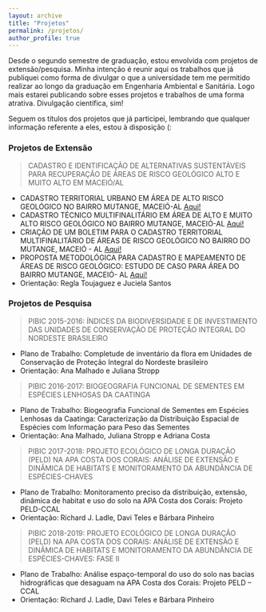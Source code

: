 ```yaml
---
layout: archive
title: "Projetos"
permalink: /projetos/
author_profile: true
--- 
```


Desde o segundo semestre de graduação, estou envolvida com projetos de extensão/pesquisa. Minha intenção é reunir aqui os trabalhos que
já publiquei como forma de divulgar o que a universidade tem me permitido realizar ao longo da graduação em Engenharia Ambiental e
Sanitária. Logo mais estarei publicando sobre esses projetos e trabalhos de uma forma atrativa. Divulgação científica, sim!

Seguem os títulos dos projetos que já participei, lembrando que qualquer informação referente a eles, estou à disposição (:

### Projetos de Extensão

> CADASTRO E IDENTIFICAÇÃO DE ALTERNATIVAS SUSTENTÁVEIS PARA RECUPERAÇÃO DE ÁREAS DE RISCO GEOLÓGICO ALTO E MUITO ALTO EM MACEIÓ/AL
- CADASTRO TERRITORIAL URBANO EM ÁREA DE ALTO RISCO GEOLÓGICO NO BAIRRO MUTANGE, MACEIÓ-AL <span style="color:blue"><a href="https://nicolli.github.io/files/2014_CAIITE_CTM_Mutange.pdf">Aqui!</a></span>
- CADASTRO TÉCNICO MULTIFINALITÁRIO EM ÁREA DE ALTO E MUITO ALTO RISCO GEOLÓGICO NO BAIRRO MUTANGE, MACEIÓ-AL <span style="color:blue"><a href="https://nicolli.github.io/files/2015_CONECTE_CTM_Risco_Geologico.pdf">Aqui!</a></span>
- CRIAÇÃO DE UM BOLETIM PARA O CADASTRO TERRITORIAL MULTIFINALITÁRIO DE ÁREAS DE RISCO GEOLÓGICO NO BAIRRO DO MUTANGE, MACEIÓ - AL <span style="color:blue"><a href="https://nicolli.github.io/files/2015_GEOALAGOAS_Boletim_CTM_Risco_Geologico.pdf">Aqui!</a></span>
- PROPOSTA METODOLÓGICA PARA CADASTRO E MAPEAMENTO DE ÁREAS DE RISCO GEOLÓGICO: ESTUDO DE CASO PARA ÁREA DO BAIRRO MUTANGE, MACEIÓ- AL <span style="color:blue"><a href="https://nicolli.github.io/files/2017_SBGeCTIG_Cadastro_Mapeamento_Risco_Geologico.pdf">Aqui!</a></span>
- Orientação: Regla Toujaguez e Juciela Santos

### Projetos de Pesquisa

> PIBIC 2015-2016: ÍNDICES DA BIODIVERSIDADE E DE INVESTIMENTO DAS UNIDADES DE CONSERVAÇÃO DE PROTEÇÃO INTEGRAL DO NORDESTE BRASILEIRO
- Plano de Trabalho: Completude de inventário da flora em Unidades de Conservação de Proteção Integral do Nordeste brasileiro
- Orientação: Ana Malhado e Juliana Stropp

> PIBIC 2016-2017: BIOGEOGRAFIA FUNCIONAL DE SEMENTES EM ESPÉCIES LENHOSAS DA CAATINGA
- Plano de Trabalho: Biogeografia Funcional de Sementes em Espécies Lenhosas da Caatinga: Caracterização da Distribuição Espacial de Espécies com Informação para Peso das Sementes 
- Orientação: Ana Malhado, Juliana Stropp e Adriana Costa

> PIBIC 2017-2018: PROJETO ECOLÓGICO DE LONGA DURAÇÃO (PELD) NA APA COSTA DOS CORAIS: ANÁLISE DE EXTENSÃO E DINÂMICA DE HABITATS E MONITORAMENTO DA ABUNDÂNCIA DE ESPÉCIES-CHAVES
- Plano de Trabalho: Monitoramento preciso da distribuição, extensão, dinâmica de habitat e uso do solo na APA Costa dos Corais: Projeto PELD-CCAL
- Orientação: Richard J. Ladle, Davi Teles e Bárbara Pinheiro

> PIBIC 2018-2019: PROJETO ECOLÓGICO DE LONGA DURAÇÃO (PELD) NA APA COSTA DOS CORAIS: ANÁLISE DE EXTENSÃO E DINÂMICA DE HABITATS E MONITORAMENTO DA ABUNDÂNCIA DE ESPÉCIES-CHAVES: FASE II
- Plano de Trabalho: Análise espaço-temporal do uso do solo nas bacias hidrográficas que desaguam na APA Costa dos Corais: Projeto PELD – CCAL
- Orientação: Richard J. Ladle, Davi Teles e Bárbara Pinheiro
